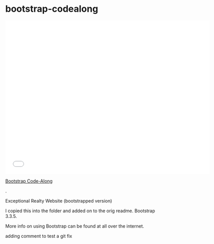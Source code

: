 # bootstrap-codealong

<iframe width="640" height="480" src="//www.youtube.com/embed/o5UCDvaNLd8?rel=0&modestbranding=1" frameborder="0" allowfullscreen></iframe>

<p><a href="https://www.youtube.com/watch?v=o5UCDvaNLd8">Bootstrap Code-Along</a></p>.

Exceptional Realty Website (bootstrapped version)

I copied this into the folder and added on to the orig readme. Bootstrap 3.3.5. 

More info on using Bootstrap can be found at all over the internet. 

adding comment to test a git fix 

